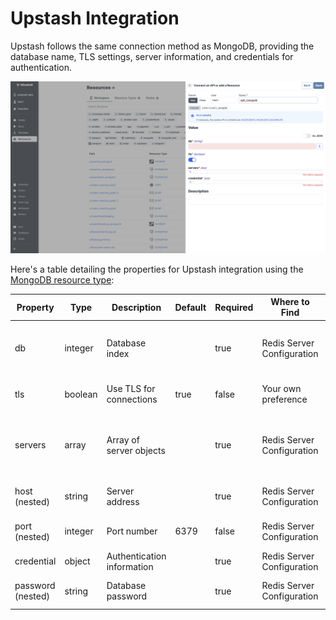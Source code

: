 # Upstash Integration

Upstash follows the same connection method as MongoDB, providing the database name, TLS settings, server information, and credentials for authentication.

![Add Mongodb](../assets/integrations/add_mongodb.png)

Here's a table detailing the properties for Upstash integration using the [MongoDB resource type](https://hub.windmill.dev/resource_types/22/mongodb):

| Property       | Type    | Description                                | Default      | Required | Where to Find                          | Additional Details                                   |
|----------------|---------|--------------------------------------------|--------------|----------|----------------------------------------|-------------------------------------------------------|
| db             | integer | Database index                             |              | true     | Redis Server Configuration             | Index of the Redis database you want to connect to    |
| tls            | boolean | Use TLS for connections                    | true         | false    | Your own preference                    | Set to true for secure connections                    |
| servers        | array   | Array of server objects                    |              | true     | Redis Server Configuration             | Each server object should contain `host` and `port`  |
| host (nested)  | string  | Server address                             |              | true     | Redis Server Configuration             | Hostname of the Redis instance                        |
| port (nested)  | integer | Port number                                | 6379         | false    | Redis Server Configuration             | Default Redis port is `6379`                          |
| credential     | object  | Authentication information                 |              | true     | Redis Server Configuration             | Contains `password`                                   |
| password (nested) | string  | Database password                          |              | true     | Redis Server Configuration             | Your Redis server's password                          |
